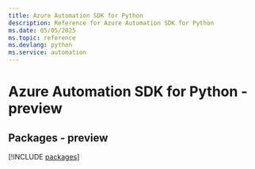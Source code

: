 ```yaml
---
title: Azure Automation SDK for Python
description: Reference for Azure Automation SDK for Python
ms.date: 05/05/2025
ms.topic: reference
ms.devlang: python
ms.service: automation
---
```

# Azure Automation SDK for Python - preview
## Packages - preview
[!INCLUDE [packages](automation-index.md)]
